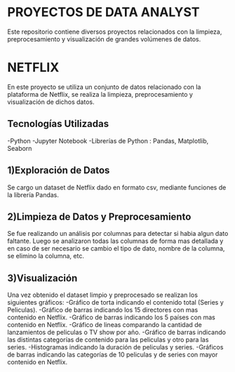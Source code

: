 # PROYECTOS DE DATA ANALYST
Este repositorio contiene diversos proyectos relacionados con la limpieza, preprocesamiento y visualización de grandes volúmenes de datos.

# NETFLIX
En este proyecto se utiliza un conjunto de datos relacionado con la plataforma de Netflix, se realiza la limpieza, preprocesamiento y visualización de dichos datos.

## Tecnologías Utilizadas
-Python
-Jupyter Notebook
-Librerías de Python : Pandas, Matplotlib, Seaborn

## 1)Exploración de Datos
Se cargo un dataset de Netflix dado en formato csv, mediante funciones de la librería Pandas.

## 2)Limpieza de Datos y Preprocesamiento
Se fue realizando un análisis por columnas para detectar si habia algun dato faltante. Luego se analizaron todas las columnas de forma mas detallada y en caso de ser necesario se cambio el tipo de dato, nombre de la columna, se elimino la columna, etc.

## 3)Visualización
Una vez obtenido el dataset limpio y preprocesado se realizan los siguientes gráficos:
-Gráfico de torta indicando el contenido total (Series y Peliculas).
-Gráfico de barras indicando los 15 directores con mas contenido en Netflix.
-Gráfico de barras indicando los 5 países con mas contenido en Netflix.
-Gráfico de lineas comparando la cantidad de lanzamientos de peliculas o TV show por año.
-Gráfico de barras indicando las distintas categorías de contenido para las peliculas y otro para las series.
-Histogramas indicando la duración de peliculas y series.
-Gráficos de barras indicando las categorías de 10 peliculas y de series con mayor contenido en Netflix.
